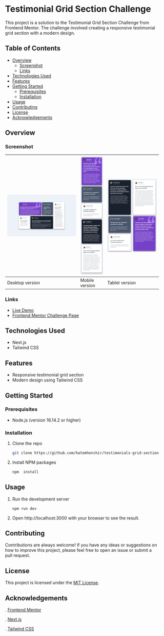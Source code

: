 # Testimonial Grid Section Challenge

This project is a solution to the Testimonial Grid Section Challenge from Frontend Mentor. The challenge involved creating a responsive testimonial grid section with a modern design.

## Table of Contents

- [Overview](#overview)
  - [Screenshot](#screenshot)
  - [Links](#links)
- [Technologies Used](#technologies-used)
- [Features](#features)
- [Getting Started](#getting-started)
  - [Prerequisites](#prerequisites)
  - [Installation](#installation)
- [Usage](#usage)
- [Contributing](#contributing)
- [License](#license)
- [Acknowledgements](#acknowledgements)

## Overview

### Screenshot

| ![](./screenshots/desktop.png) | ![](./screenshots/mobile.png) | ![](./screenshots/tablet.png) |
| ------------------------------ | ----------------------------- | ----------------------------- |
| Desktop version                | Mobile version                | Tablet version                |

### Links

- [Live Demo](https://your-live-demo-link.com)
- [Frontend Mentor Challenge Page](https://www.frontendmentor.io/challenges/testimonial-grid-section-Nnw6J7Un7)

## Technologies Used

- Next.js
- Tailwind CSS

## Features

- Responsive testimonial grid section
- Modern design using Tailwind CSS

## Getting Started

### Prerequisites

- Node.js (version 16.14.2 or higher)

### Installation

1. Clone the repo
   ```sh
   git clone https://github.com/hatemhenchir/testimonials-grid-section.git
2. Install NPM packages
    ```sh
    npm  install
## Usage

1. Run the development server
    ```sh
    npm run dev
2. Open http://localhost:3000 with your browser to see the result.

## Contributing

Contributions are always welcome! If you have any ideas or suggestions on how to improve this project, please feel free to open an issue or submit a pull request.

## License

This project is licensed under the [MIT License](https://mit-license.org/).

## Acknowledgements

. [Frontend Mentor](https://www.frontendmentor.io/)

. [Next.js](https://nextjs.org/)

. [Tailwind CSS](https://tailwindcss.com/)